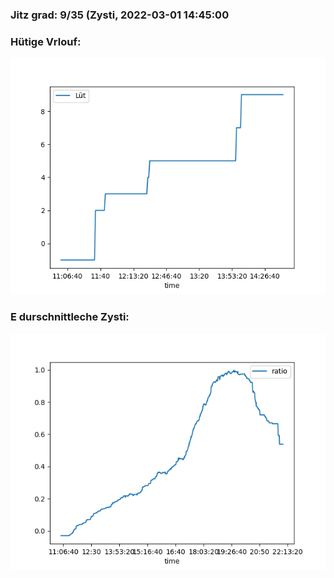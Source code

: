 ### Jitz grad: 9/35 (Zysti, 2022-03-01 14:45:00

### Hütige Vrlouf:
![Graph](Today.png)

### E durschnittleche Zysti:
![Graph](Zysti.png)